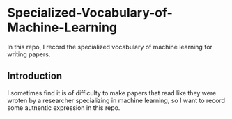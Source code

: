 # Specialized-Vocabulary-of-Machine-Learning
In this repo, I record the specialized vocabulary of machine learning for writing papers.

## Introduction
I sometimes find it is of difficulty to make papers that read like they were wroten by a researcher specializing in machine learning, so I want to record some autnentic expression in this repo.
